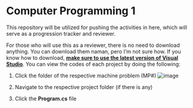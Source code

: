 # Computer Programming 1

This repository will be utilized for pushing the activities in here, which will serve as a progression tracker and reviewer.

For those who will use this as a reviewer, there is no need to download anything. You can download them naman, pero I'm not sure how.
If you know how to download, <b><u>make sure to use the latest version of Visual Studio</u></b>.
You can view the codes of each project by doing the following:


1. Click the folder of the respective machine problem (MP#)
![image](https://github.com/ardnyx/comp-prog-review/assets/86859621/22cb8f41-0fa8-4a2b-9c40-8bc31d4c2381)

2. Navigate to the respective project folder (if there is any)
3. Click the **Program.cs** file



